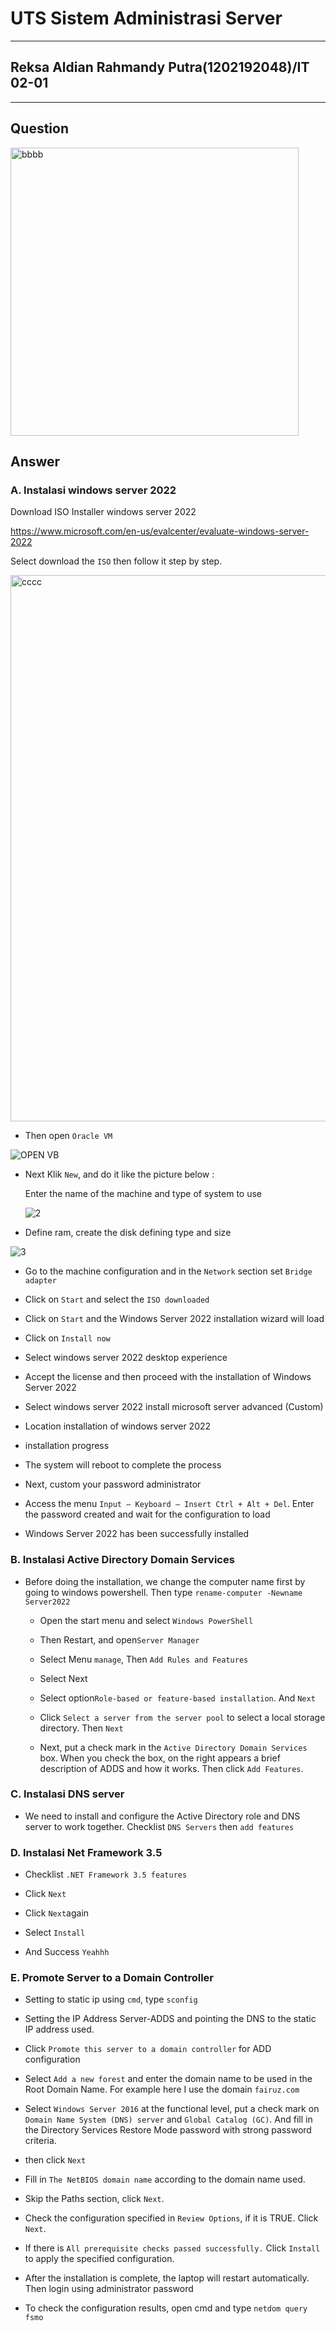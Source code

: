 # UTS Sistem Administrasi Server
------
## Reksa Aldian Rahmandy Putra(1202192048)/IT 02-01
------
**Question**
------
<img width="461" alt="bbbb" src="https://user-images.githubusercontent.com/92350603/143621126-49a7a818-0d3d-4a3f-b737-ff4fafdae37f.PNG">

**Answer**
------
### A. Instalasi windows server 2022

Download ISO Installer windows server 2022

   https://www.microsoft.com/en-us/evalcenter/evaluate-windows-server-2022
   
   Select download the `ISO` then follow it step by step.
   
   <img width="874" alt="cccc" src="https://user-images.githubusercontent.com/92350603/143621513-6da949ad-311d-4c4b-af20-f8dc3031a9e4.PNG">

- Then open `Oracle VM`

![OPEN VB](https://user-images.githubusercontent.com/95138486/143688065-ece9dd66-309b-4f96-be26-922abba558c4.png)
  
- Next Klik `New`, and do it like the picture below :
  
  Enter the name of the machine and type of system to use
  
  ![2](https://user-images.githubusercontent.com/95138486/143688435-7c7ef7c6-2c09-4bba-8c60-44b0e1844105.png)


- Define ram, create the disk defining type and size

![3](https://user-images.githubusercontent.com/95138486/143688457-d0e746d6-90c2-443c-8685-720ec0359f4b.png)

- Go to the machine configuration and in the `Network` section set `Bridge adapter`

-  Click on `Start` and select the `ISO downloaded`


-  Click on `Start` and the Windows Server 2022 installation wizard will load


-  Click on `Install now`

- Select windows server 2022 desktop experience

- Accept the license and then proceed with the installation of Windows Server 2022

- Select windows server 2022 install microsoft server advanced (Custom)

- Location installation of windows server 2022

- installation progress

- The system will reboot to complete the process

- Next, custom your password administrator

- Access the menu `Input – Keyboard – Insert Ctrl + Alt + Del`. Enter the password created and wait for the configuration to load

- Windows Server 2022 has been successfully installed


### B. Instalasi Active Directory Domain Services
-  Before doing the installation, we change the computer name first by going to windows powershell.
   Then type `rename-computer -Newname Server2022`
      - Open the start menu and select `Windows PowerShell`
   
      - Then Restart, and open`Server Manager` 
   
      - Select Menu `manage`, Then `Add Rules and Features` 
   
      - Select Next
   
      - Select option`Role-based or feature-based installation`. And `Next`
  
      - Click `Select a server from the server pool` to select a local storage directory. Then `Next`
   
      - Next, put a check mark in the `Active Directory Domain Services` box. When you check the box, on the right appears 
        a brief description of ADDS and how it works. Then click `Add Features`.
   
   
   
### C. Instalasi DNS server
   - We need to install and configure the Active Directory role and DNS server to work together.
     Checklist `DNS Servers` then `add features` 
   

### D. Instalasi Net Framework 3.5
   - Checklist `.NET Framework 3.5 features`
  
   - Click `Next`
  
   - Click `Next`again
  
   - Select `Install`
 
   - And Success `Yeahhh`
 

### E. Promote Server to a Domain Controller
-  Setting to static ip using `cmd`, type `sconfig`
  
   
   
-  Setting the IP Address Server-ADDS and pointing the DNS to the static IP address used.
   
   
-  Click `Promote this server to a domain controller` for ADD configuration
   
-  Select `Add a new forest` and enter the domain name to be used in the Root Domain Name. For example here I use the domain `fairuz.com`

  

-  Select `Windows Server 2016` at the functional level, put a check mark on `Domain Name System (DNS) server` and `Global Catalog (GC)`. 
   And fill in the Directory Services Restore Mode password with strong password criteria.
   

-  then click `Next`

   
-  Fill in `The NetBIOS domain name` according to the domain name used.
   

-  Skip the Paths section, click `Next`.

   
-  Check the configuration specified in `Review Options`, if it is TRUE. Click `Next`.
  

-  If there is `All prerequisite checks passed successfully.` Click `Install` to apply the specified configuration.
   

-  After the installation is complete, the laptop will restart automatically. Then login using administrator password
   

-  To check the configuration results, open cmd and type `netdom query fsmo`
  



